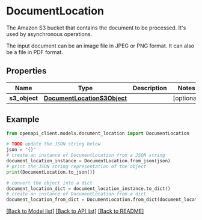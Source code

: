 # DocumentLocation

<p>The Amazon S3 bucket that contains the document to be processed. It's used by asynchronous operations.</p> <p>The input document can be an image file in JPEG or PNG format. It can also be a file in PDF format.</p>

## Properties

Name | Type | Description | Notes
------------ | ------------- | ------------- | -------------
**s3_object** | [**DocumentLocationS3Object**](DocumentLocationS3Object.md) |  | [optional] 

## Example

```python
from openapi_client.models.document_location import DocumentLocation

# TODO update the JSON string below
json = "{}"
# create an instance of DocumentLocation from a JSON string
document_location_instance = DocumentLocation.from_json(json)
# print the JSON string representation of the object
print(DocumentLocation.to_json())

# convert the object into a dict
document_location_dict = document_location_instance.to_dict()
# create an instance of DocumentLocation from a dict
document_location_from_dict = DocumentLocation.from_dict(document_location_dict)
```
[[Back to Model list]](../README.md#documentation-for-models) [[Back to API list]](../README.md#documentation-for-api-endpoints) [[Back to README]](../README.md)


